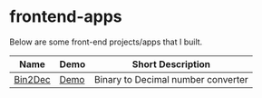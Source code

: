 # frontend-apps

Below are some front-end projects/apps that I built.

| Name | Demo | Short Description |
| ------------- | ------------- |------------- |
| [Bin2Dec](https://github.com/hunterbiu1205/Bin2dec) | [Demo ](https://4q5lqd-3000.csb.app/)  |Binary to Decimal number converter | 

